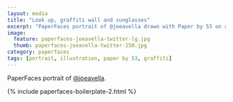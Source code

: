 ```yaml
---
layout: media
title: "Look up, graffiti wall and sunglasses"
excerpt: "PaperFaces portrait of @joeavella drawn with Paper by 53 on an iPad."
image: 
  feature: paperfaces-joeavella-twitter-lg.jpg
  thumb: paperfaces-joeavella-twitter-150.jpg
category: paperfaces
tags: [portrait, illustration, paper by 53, graffiti]
---
```


PaperFaces portrait of [@joeavella](http://twitter.com/joeavella).

{% include paperfaces-boilerplate-2.html %}